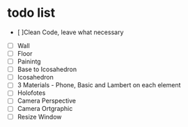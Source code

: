 # todo list
* [ ]Clean Code, leave what necessary
* [ ] Wall
* [ ] Floor
* [ ] Painintg
* [ ] Base to Icosahedron
* [ ] Icosahedron
* [ ] 3 Materials - Phone, Basic and Lambert on each element
* [ ] Holofotes
* [ ] Camera Perspective
* [ ] Camera Ortgraphic
* [ ] Resize Window
